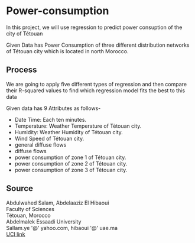# Power-consumption
In this project, we will use regression to predict power consuption of the city of Tétouan

Given Data has Power Consumption of three different distribution networks of Tétouan city which is located in north Morocco.


## Process
We are going to apply five different types of regression and then compare their R-squared values to find which regression model fits the best to this data

Given data has 9 Attributes as follows-
* Date Time: Each ten minutes.
* Temperature: Weather Temperature of Tétouan city.
* Humidity: Weather Humidity of Tétouan city.
* Wind Speed of Tétouan city.
* general diffuse flows
* diffuse flows
* power consumption of zone 1 of Tétouan city.
* power consumption of zone 2 of Tétouan city.
* power consumption of zone 3 of Tétouan city.

## Source
Abdulwahed Salam, Abdelaaziz El Hibaoui  
Faculty of Sciences  
Tétouan, Morocco  
Abdelmalek Essaadi University  
Sallam.ye '@' yahoo.com, hibaoui '@' uae.ma  
[UCI link](https://archive.ics.uci.edu/ml/datasets/Power+consumption+of+Tetouan+city)
